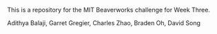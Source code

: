 This is a repository for the MIT Beaverworks challenge for Week Three.

Adithya Balaji, Garret Gregier, Charles Zhao, Braden Oh, David Song